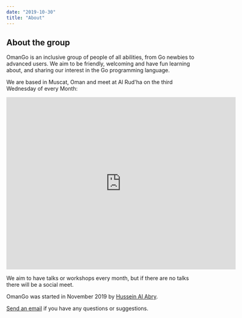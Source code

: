 ```yaml
---
date: "2019-10-30"
title: "About"
---
```


## About the group

OmanGo is an inclusive group of people of all abilities, from Go newbies to advanced users. We aim to be friendly, welcoming and have fun learning about, and sharing our interest in the Go programming language.

We are based in Muscat, Oman and meet at Al Rud'ha on the third Wednesday of every Month:

<iframe src="https://www.google.com/maps/embed?pb=!1m14!1m8!1m3!1d14625.339956597429!2d58.4519013!3d23.5923161!3m2!1i1024!2i768!4f13.1!3m3!1m2!1s0x0%3A0x48fc3e1f2086c297!2sAl%20Rud&#39;ha%20MQ!5e0!3m2!1sen!2som!4v1647788219219!5m2!1sen!2som" width="600" height="450" style="border:0;" allowfullscreen="" loading="lazy"></iframe>


We aim to have talks or workshops every month, but if there are no talks there will be a social meet.

OmanGo was started in November 2019 by [Hussein Al Abry](https://zidhuss.tech).

[Send an email](mailto:hussein@zidhuss.tech) if you have any questions or suggestions.
